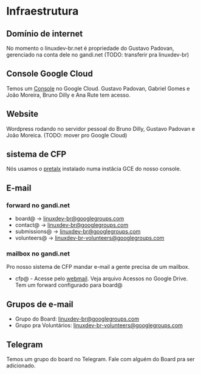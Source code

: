 # Infraestrutura

## Domínio de internet

No momento o linuxdev-br.net é propriedade do Gustavo Padovan, gerenciado na conta dele no gandi.net (TODO: transferir pra linuxdev-br)

## Console Google Cloud

Temos um [Console](https://console.cloud.google.com/compute/instances?project=linuxdev-br-1520102672599) no Google Cloud. Gustavo Padovan, Gabriel Gomes e João Moreira, Bruno Dilly e Ana Rute tem acesso.

## Website

Wordpress rodando no servidor pessoal do Bruno Dilly, Gustavo Padovan e João Moreica. (TODO: mover pro Google Cloud)

## sistema de CFP

Nós usamos o [pretalx](https://github.com/pretalx/pretalx) instalado numa instâcia GCE do nosso console.


## E-mail

### forward no gandi.net

* board@ -> linuxdev-br@googlegroups.com
* contact@ -> linuxdev-br@googlegroups.com
* submissions@ -> linuxdev-br@googlegroups.com
* volunteers@ -> linuxdev-br-volunteers@googlegroups.com

### mailbox no gandi.net

Pro nosso sistema de CFP mandar e-mail a gente precisa de um mailbox.

* cfp@ - Acesse pelo [webmail](https://webmail.gandi.net/SOGo/). Veja arquivo Acessos no Google Drive.  Tem um forward configurado para board@

## Grupos de e-mail

* Grupo do Board: linuxdev-br@googlegroups.com
* Grupo pra Voluntários: linuxdev-br-volunteers@googlegroups.com

## Telegram

Temos um grupo do board no Telegram. Fale com alguém do Board pra ser adicionado.
